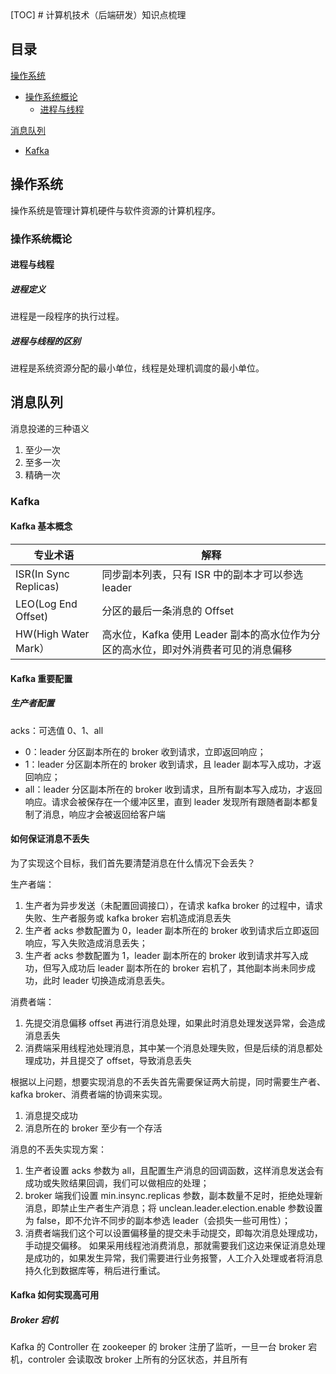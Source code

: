 <link rel="stylesheet" type="text/css" href="auto-number-title.css" />
[TOC]
# 计算机技术（后端研发）知识点梳理

## 目录

[操作系统](#操作系统)

- [操作系统概论](#操作系统概论)
  - [进程与线程](#进程与线程)

[消息队列](#消息队列)

- [Kafka](#Kafka)

## 操作系统

操作系统是管理计算机硬件与软件资源的计算机程序。

### 操作系统概论

#### 进程与线程

##### 进程定义

进程是一段程序的执行过程。

##### 进程与线程的区别

进程是系统资源分配的最小单位，线程是处理机调度的最小单位。

## 消息队列

消息投递的三种语义

1. 至少一次
2. 至多一次
3. 精确一次

### Kafka

#### Kafka 基本概念

| 专业术语              | 解释                                                                               |
| --------------------- | ---------------------------------------------------------------------------------- |
| ISR(In Sync Replicas) | 同步副本列表，只有 ISR 中的副本才可以参选 leader                                   |
| LEO(Log End Offset)   | 分区的最后一条消息的 Offset                                                        |
| HW(High Water Mark）  | 高水位，Kafka 使用 Leader 副本的高水位作为分区的高水位，即对外消费者可见的消息偏移 |

#### Kafka 重要配置

##### 生产者配置

acks：可选值 0、1、all

- 0：leader 分区副本所在的 broker 收到请求，立即返回响应；
- 1：leader 分区副本所在的 broker 收到请求，且 leader 副本写入成功，才返回响应；
- all：leader 分区副本所在的 broker 收到请求，且所有副本写入成功，才返回响应。请求会被保存在一个缓冲区里，直到 leader 发现所有跟随者副本都复制了消息，响应才会被返回给客户端

#### 如何保证消息不丢失

为了实现这个目标，我们首先要清楚消息在什么情况下会丢失？

生产者端：

1. 生产者为异步发送（未配置回调接口），在请求 kafka broker 的过程中，请求失败、生产者服务或 kafka broker 宕机造成消息丢失
2. 生产者 acks 参数配置为 0，leader 副本所在的 broker 收到请求后立即返回响应，写入失败造成消息丢失；
3. 生产者 acks 参数配置为 1，leader 副本所在的 broker 收到请求并写入成功，但写入成功后 leader 副本所在的 broker 宕机了，其他副本尚未同步成功，此时 leader 切换造成消息丢失。

消费者端：

1. 先提交消息偏移 offset 再进行消息处理，如果此时消息处理发送异常，会造成消息丢失
2. 消费端采用线程池处理消息，其中某一个消息处理失败，但是后续的消息都处理成功，并且提交了 offset，导致消息丢失

根据以上问题，想要实现消息的不丢失首先需要保证两大前提，同时需要生产者、kafka broker、消费者端的协调来实现。

1. 消息提交成功
2. 消息所在的 broker 至少有一个存活

消息的不丢失实现方案：

1. 生产者设置 acks 参数为 all，且配置生产消息的回调函数，这样消息发送会有成功或失败结果回调，我们可以做相应的处理；
2. broker 端我们设置 min.insync.replicas 参数，副本数量不足时，拒绝处理新消息，即禁止生产者生产消息；将 unclean.leader.election.enable 参数设置为 false，即不允许不同步的副本参选 leader（会损失一些可用性）；
3. 消费者端我们这个可以设置偏移量的提交未手动提交，即每次消息处理成功，手动提交偏移。
   如果采用线程池消费消息，那就需要我们这边来保证消息处理是成功的，如果发生异常，我们需要进行业务报警，人工介入处理或者将消息持久化到数据库等，稍后进行重试。

#### Kafka 如何实现高可用

##### Broker 宕机

Kafka 的 Controller 在 zookeeper 的 broker 注册了监听，一旦一台 broker 宕机，controler 会读取改 broker 上所有的分区状态，并且所有
